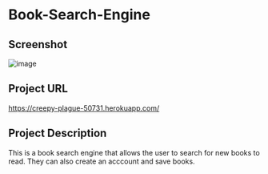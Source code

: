 # Book-Search-Engine

## Screenshot

![image](https://user-images.githubusercontent.com/84295382/139610791-14b2a82d-83a9-4387-b662-c388a1b6e3a6.png)

## Project URL

https://creepy-plague-50731.herokuapp.com/

## Project Description

This is a book search engine that allows the user to search for new books to read. They can also create an acccount and save books.
